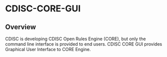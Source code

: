 # CDISC-CORE-GUI

## Overview
CDISC is developing CDISC Open Rules Engine (CORE), but only the command line interface is provided to end users. CDISC CORE GUI provides Graphical User Interface to CORE Engine.
